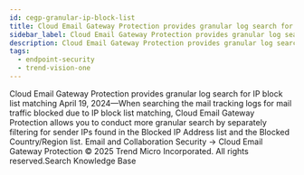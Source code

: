 ```yaml
---
id: cegp-granular-ip-block-list
title: Cloud Email Gateway Protection provides granular log search for IP block list matching
sidebar_label: Cloud Email Gateway Protection provides granular log search for IP block list matching
description: Cloud Email Gateway Protection provides granular log search for IP block list matching
tags:
  - endpoint-security
  - trend-vision-one
---
```


 Cloud Email Gateway Protection provides granular log search for IP block list matching April 19, 2024—When searching the mail tracking logs for mail traffic blocked due to IP block list matching, Cloud Email Gateway Protection allows you to conduct more granular search by separately filtering for sender IPs found in the Blocked IP Address list and the Blocked Country/Region list. Email and Collaboration Security → Cloud Email Gateway Protection © 2025 Trend Micro Incorporated. All rights reserved.Search Knowledge Base